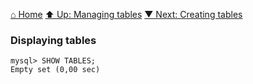 [⌂ Home](../../../README.md)
[⬆ Up: Managing tables](README.md)
[▼ Next: Creating tables](creating_tables.md)

### Displaying tables

```
mysql> SHOW TABLES;
Empty set (0,00 sec)

```
